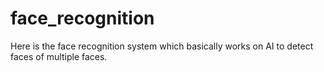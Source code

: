 # face_recognition
Here is the face recognition system which basically works on AI to detect faces of multiple faces.
